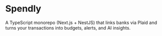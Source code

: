 # Spendly
A TypeScript monorepo (Next.js + NestJS) that links banks via Plaid and turns your transactions into budgets, alerts, and AI insights.

